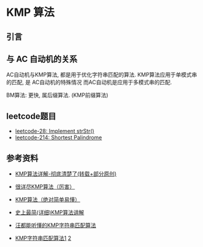 # KMP 算法

## 引言

## 与 AC 自动机的关系
AC自动机与KMP算法, 都是用于优化字符串匹配的算法.
KMP算法应用于单模式串的匹配, 是 AC自动机的特殊情况
而AC自动机是应用于多模式串的匹配.

BM算法: 更快, 属后缀算法. (KMP前缀算法)
## leetcode题目
- [leetcode-28: Implement strStr()](https://leetcode.com/problems/implement-strstr/)
- [leetcode-214: Shortest Palindrome](https://leetcode.com/problems/shortest-palindrome/)

## 参考资料
+ [KMP算法详解-彻底清楚了(转载+部分原创)](https://www.cnblogs.com/dusf/p/kmp.html)

+ [很详尽KMP算法（厉害）](https://www.cnblogs.com/ZuoAndFutureGirl/p/9028287.html)

+ [KMP算法（绝对简单易懂）](http://www.ruanyifeng.com/blog/2013/05/Knuth%E2%80%93Morris%E2%80%93Pratt_algorithm.html)

+ [史上最简(详细)KMP算法讲解](https://www.bilibili.com/video/av26144378)

+ [汪都能听懂的KMP字符串匹配算法](https://www.bilibili.com/video/av3246487)

+ [KMP字符串匹配算法1](https://www.bilibili.com/video/av11866460) [2](https://www.bilibili.com/video/av16828557)
